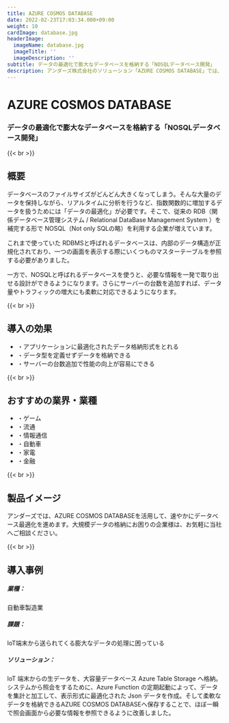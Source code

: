 ```yaml
---
title: AZURE COSMOS DATABASE
date: 2022-02-23T17:03:34.000+09:00
weight: 10
cardImage: database.jpg
headerImage:
  imageName: database.jpg
  imageTitle: ''
  imageDescription: ''
subtitle: データの最適化で膨大なデータベースを格納する「NOSQLデータベース開発」
description: アンダーズ株式会社のソリューション「AZURE COSMOS DATABASE」では、データの最適化で膨大なデータベースを格納する「NOSQLデータベース開発」をご提供します。AZURE COSMOS DATABASEを活用して、速やかにデータベース最適化を進めます。大規模データの格納にお困りの企業様は、お気軽に当社へご相談ください。
---
```

# AZURE COSMOS DATABASE

### データの最適化で膨大なデータベースを格納する「NOSQLデータベース開発」

{{< br >}}

## 概要

データベースのファイルサイズがどんどん大きくなってしまう。そんな大量のデータを保持しながら、リアルタイムに分析を行うなど、指数関数的に増加するデータを扱うためには「データの最適化」が必要です。そこで、従来の RDB（関係データベース管理システム / Relational DataBase Management System ）を補完する形で NOSQL（Not only SQLの略）を利用する企業が増えています。

これまで使っていた RDBMSと呼ばれるデータベースは、内部のデータ構造が正規化されており、一つの画面を表示する際にいくつものマスターテーブルを参照する必要がありました。

一方で、NOSQLと呼ばれるデータベースを使うと、必要な情報を一発で取り出せる設計ができるようになります。さらにサーバーの台数を追加すれば、データ量やトラフィックの増大にも柔軟に対応できるようになります。

{{< br >}}

## 導入の効果

* ・アプリケーションに最適化されたデータ格納形式をとれる
* ・データ型を定義せずデータを格納できる
* ・サーバーの台数追加で性能の向上が容易にできる

{{< br >}}

## おすすめの業界・業種

* ・ゲーム
* ・流通
* ・情報通信
* ・自動車
* ・家電
* ・金融

{{< br >}}

## 製品イメージ

アンダーズでは、AZURE COSMOS DATABASEを活用して、速やかにデータベース最適化を進めます。大規模データの格納にお困りの企業様は、お気軽に当社へご相談ください。

{{< br >}}

## 導入事例

##### **業種**：

自動車製造業

##### **課題**：

IoT端末から送られてくる膨大なデータの処理に困っている

##### **ソリューション**：

IoT 端末からの生データを、大容量データベース Azure Table Storage へ格納。システムから照会をするために、Azure Function の定期起動によって、データを集計と加工して、表示形式に最適化された Json データを作成。そして柔軟なデータを格納できるAZURE COSMOS DATABASEへ保存することで、ほぼ一瞬で照会画面から必要な情報を参照できるように改善しました。